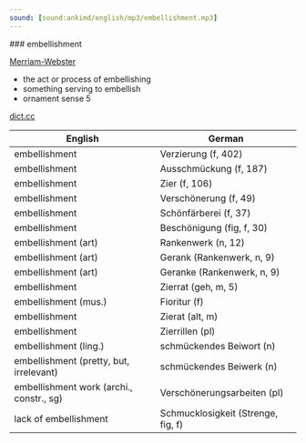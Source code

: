 ```yaml
---
sound: [sound:ankimd/english/mp3/embellishment.mp3]
---
```


\### embellishment

[Merriam-Webster](https://www.merriam-webster.com/dictionary/embellishment)

- the act or process of embellishing
- something serving to embellish
- ornament sense 5

[dict.cc](https://www.dict.cc/embellishment)

| English        | German       |
| -------------- | ------------ |
| embellishment | Verzierung (f, 402) |
| embellishment | Ausschmückung (f, 187) |
| embellishment | Zier (f, 106) |
| embellishment | Verschönerung (f, 49) |
| embellishment | Schönfärberei (f, 37) |
| embellishment | Beschönigung (fig, f, 30) |
| embellishment (art) | Rankenwerk (n, 12) |
| embellishment (art) | Gerank (Rankenwerk, n, 9) |
| embellishment (art) | Geranke (Rankenwerk, n, 9) |
| embellishment | Zierrat (geh, m, 5) |
| embellishment (mus.) | Fioritur (f) |
| embellishment | Zierat (alt, m) |
| embellishment | Zierrillen (pl) |
| embellishment (ling.) | schmückendes Beiwort (n) |
| embellishment (pretty, but, irrelevant) | schmückendes Beiwerk (n) |
| embellishment work (archi., constr., sg) | Verschönerungsarbeiten (pl) |
| lack of embellishment | Schmucklosigkeit (Strenge, fig, f) |
